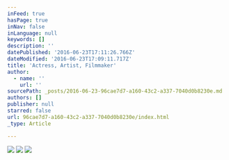 ```yaml
---
inFeed: true
hasPage: true
inNav: false
inLanguage: null
keywords: []
description: ''
datePublished: '2016-06-23T17:11:26.766Z'
dateModified: '2016-06-23T17:09:11.717Z'
title: 'Actress, Artist, Filmmaker'
author:
  - name: ''
    url: ''
sourcePath: _posts/2016-06-23-96cae7d7-a160-43c2-a337-7040d0b8230e.md
authors: []
publisher: null
starred: false
url: 96cae7d7-a160-43c2-a337-7040d0b8230e/index.html
_type: Article

---
```

![](https://the-grid-user-content.s3-us-west-2.amazonaws.com/3ce14e95-03c1-415f-9cde-7738ae05cfcf.jpg)
![](https://the-grid-user-content.s3-us-west-2.amazonaws.com/1cb56794-4b3e-4862-8105-9533c6331e20.jpg)
![](https://the-grid-user-content.s3-us-west-2.amazonaws.com/3624deb9-3474-43b0-939d-be9c2349c722.jpg)